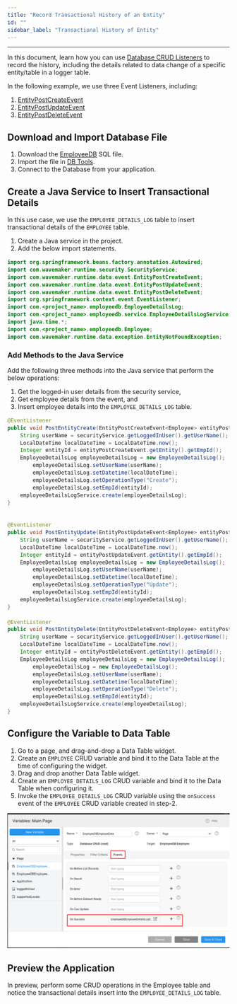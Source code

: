 ```yaml
---
title: "Record Transactional History of an Entity"
id: ""
sidebar_label: "Transactional History of Entity"
---
```

---

In this document, learn how you can use [Database CRUD Listeners](/learn/app-development/services/database-crud-event-listeners) to record the history, including the details related to data change of a specific entity/table in a logger table.

In the following example, we use three Event Listeners, including:

1. [EntityPostCreateEvent](https://github.com/wavemaker/wavemaker-app-runtime-services/blob/master/wavemaker-app-runtime-core/src/main/java/com/wavemaker/runtime/data/event/EntityPostCreateEvent.java)
2. [EntityPostUpdateEvent](https://github.com/wavemaker/wavemaker-app-runtime-services/blob/master/wavemaker-app-runtime-core/src/main/java/com/wavemaker/runtime/data/event/EntityPostUpdateEvent.java)
3. [EntityPostDeleteEvent](https://github.com/wavemaker/wavemaker-app-runtime-services/blob/master/wavemaker-app-runtime-core/src/main/java/com/wavemaker/runtime/data/event/EntityPostDeleteEvent.java)

## Download and Import Database File

1. Download the [EmployeeDB](/learn/assets/Audithistory-using-crudListeners/EmployeeDB_dump.sql) SQL file. 
2. Import the file in [DB Tools](/learn/app-development/services/database-tools#db-scripts).
3. Connect to the Database from your application. 

## Create a Java Service to Insert Transactional Details

In this use case, we use the `EMPLOYEE_DETAILS_LOG` table to insert transactional details of the `EMPLOYEE` table.

1. Create a Java service in the project.
2. Add the below import statements.

```java
import org.springframework.beans.factory.annotation.Autowired;
import com.wavemaker.runtime.security.SecurityService;
import com.wavemaker.runtime.data.event.EntityPostCreateEvent;
import com.wavemaker.runtime.data.event.EntityPostUpdateEvent;
import com.wavemaker.runtime.data.event.EntityPostDeleteEvent;
import org.springframework.context.event.EventListener;
import com.<project_name>.employeedb.EmployeeDetailsLog;
import com.<project_name>.employeedb.service.EmployeeDetailsLogService;
import java.time.*;
import com.<project_name>.employeedb.Employee;
import com.wavemaker.runtime.data.exception.EntityNotFoundException;
```

### Add Methods to the Java Service

Add the following three methods into the Java service that perform the below operations:

1. Get the logged-in user details from the security service,
2. Get employee details from the event, and
3. Insert employee details into the `EMPLOYEE_DETAILS_LOG` table.

```java
@EventListener
public void PostEntityCreate(EntityPostCreateEvent<Employee> entityPostCreateEvent) {
    String userName = securityService.getLoggedInUser().getUserName();
    LocalDateTime localDateTime = LocalDateTime.now();
    Integer entityId = entityPostCreateEvent.getEntity().getEmpId();
    EmployeeDetailsLog employeeDetailsLog = new EmployeeDetailsLog();
        employeeDetailsLog.setUserName(userName);
        employeeDetailsLog.setDatetime(localDateTime);
        employeeDetailsLog.setOperationType("Create");
        employeeDetailsLog.setEmpId(entityId);
    employeeDetailsLogService.create(employeeDetailsLog);
}


@EventListener
public void PostEntityUpdate(EntityPostUpdateEvent<Employee> entityPostUpdateEvent) {
    String userName = securityService.getLoggedInUser().getUserName();
    LocalDateTime localDateTime = LocalDateTime.now();
    Integer entityId = entityPostUpdateEvent.getEntity().getEmpId();
    EmployeeDetailsLog employeeDetailsLog = new EmployeeDetailsLog();
        employeeDetailsLog.setUserName(userName);
        employeeDetailsLog.setDatetime(localDateTime);
        employeeDetailsLog.setOperationType("Update");
        employeeDetailsLog.setEmpId(entityId);
    employeeDetailsLogService.create(employeeDetailsLog);
}

@EventListener
public void PostEntityDelete(EntityPostDeleteEvent<Employee> entityPostDeleteEvent) {
    String userName = securityService.getLoggedInUser().getUserName();
    LocalDateTime localDateTime = LocalDateTime.now();
    Integer entityId = entityPostDeleteEvent.getEntity().getEmpId();
    EmployeeDetailsLog employeeDetailsLog = new EmployeeDetailsLog();
        employeeDetailsLog = new EmployeeDetailsLog();
        employeeDetailsLog.setUserName(userName);
        employeeDetailsLog.setDatetime(localDateTime);
        employeeDetailsLog.setOperationType("Delete");
        employeeDetailsLog.setEmpId(entityId);
    employeeDetailsLogService.create(employeeDetailsLog);
}     
```

## Configure the Variable to Data Table

1. Go to a page, and drag-and-drop a Data Table widget.
2. Create an `EMPLOYEE` CRUD variable and bind it to the Data Table at the time of configuring the widget. 
3. Drag and drop another Data Table widget.
4. Create an `EMPLOYEE_DETAILS_LOG` CRUD variable and bind it to the Data Table when configuring it.
5. Invoke the `EMPLOYEE_DETAILS_LOG` CRUD variable using the `onSuccess` event of the `EMPLOYEE` CRUD variable created in step-2.

![on success event](/learn/assets/crud-on-success-event.png)

## Preview the Application

In preview, perform some CRUD operations in the Employee table and notice the transactional details insert into the `EMPLOYEE_DETAILS_LOG` table.

